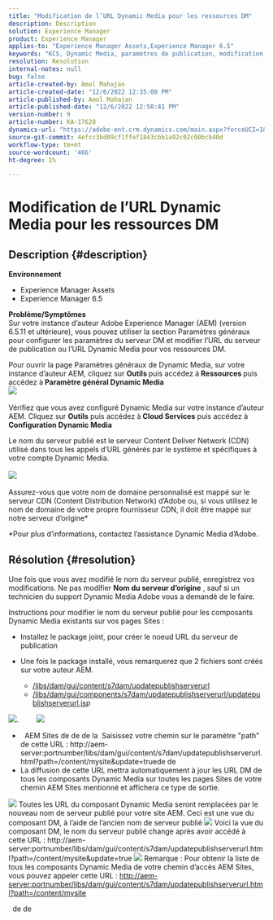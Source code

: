 ```yaml
---
title: "Modification de l’URL Dynamic Media pour les ressources DM"
description: Description
solution: Experience Manager
product: Experience Manager
applies-to: "Experience Manager Assets,Experience Manager 6.5"
keywords: "KCS, Dynamic Media, paramètres de publication, modification de l’URL DM"
resolution: Resolution
internal-notes: null
bug: false
article-created-by: Amol Mahajan
article-created-date: "12/6/2022 12:35:08 PM"
article-published-by: Amol Mahajan
article-published-date: "12/6/2022 12:50:41 PM"
version-number: 9
article-number: KA-17628
dynamics-url: "https://adobe-ent.crm.dynamics.com/main.aspx?forceUCI=1&pagetype=entityrecord&etn=knowledgearticle&id=c1d04a69-6275-ed11-81aa-6045bd006e5a"
source-git-commit: 4efcc3bd09cf1ffef1843cbb1a92c02c00bcb40d
workflow-type: tm+mt
source-wordcount: '466'
ht-degree: 1%

---
```


# Modification de l’URL Dynamic Media pour les ressources DM

## Description {#description}

<b>Environnement</b>
- Experience Manager Assets
- Experience Manager 6.5

<b>Problème/Symptômes</b><br>Sur votre instance d’auteur Adobe Experience Manager (AEM) (version 6.5.11 et ultérieure), vous pouvez utiliser la section Paramètres généraux pour configurer les paramètres du serveur DM et modifier l’URL du serveur de publication ou l’URL Dynamic Media pour vos ressources DM.

Pour ouvrir la page Paramètres généraux de Dynamic Media, sur votre instance d’auteur AEM, cliquez sur <b>Outils </b>puis accédez à<b> Ressources </b>puis accédez à<b> Paramètre général Dynamic Media</b>
 <br>![](assets/___c2d04a69-6275-ed11-81aa-6045bd006e5a___.png)<br> <br>Vérifiez que vous avez configuré Dynamic Media sur votre instance d’auteur AEM. Cliquez sur <b>Outils</b> puis accédez à<b> Cloud Services</b> puis accédez à <b>Configuration Dynamic Media</b>

Le nom du serveur publié est le serveur Content Deliver Network (CDN) utilisé dans tous les appels d’URL générés par le système et spécifiques à votre compte Dynamic Media.<br> <br>![](assets/___c4d04a69-6275-ed11-81aa-6045bd006e5a___.png)<br> <br>Assurez-vous que votre nom de domaine personnalisé est mappé sur le serveur CDN (Content Distribution Network) d’Adobe ou, si vous utilisez le nom de domaine de votre propre fournisseur CDN, il doit être mappé sur notre serveur d’origine\*

\*Pour plus d’informations, contactez l’assistance Dynamic Media d’Adobe.

## Résolution {#resolution}


Une fois que vous avez modifié le nom du serveur publié, enregistrez vos modifications. Ne pas modifier <b>Nom du serveur d’origine</b> , sauf si un technicien du support Dynamic Media Adobe vous a demandé de le faire.

Instructions pour modifier le nom du serveur publié pour les composants Dynamic Media existants sur vos pages Sites :

- Installez le package joint, pour créer le noeud URL du serveur de publication
- Une fois le package installé, vous remarquerez que 2 fichiers sont créés sur votre auteur AEM.

   - [/libs/dam/gui/content/s7dam/updatepublishserverurl](http://vgaur-wx-1:4502/crx/de/index.jsp#/crx.default/jcr%3aroot/libs/dam/gui/content/s7dam/updatepublishserverurl "Chemin d’accès de l’affichage dans CRXDE Lite")
   - [/libs/dam/gui/components/s7dam/updatepublishserverurl/updatepublishserverurl.js](http://vgaur-wx-1:4502/crx/de/index.jsp#/crx.default/jcr%3aroot/libs/dam/gui/components/s7dam/updatepublishserverurl/updatepublishserverurl.jsp "Chemin d’accès de l’affichage dans CRXDE Lite")p


![](assets/d326656d-3f49-ec11-8c62-000d3a5cbc3f.png).         ![](assets/20fc6673-3f49-ec11-8c62-000d3a5cbc3f.png)

- &#x200B; &#x200B; AEM Sites de  de  de la &#x200B; Saisissez votre chemin sur le paramètre &quot;path&quot; de cette URL : http://aem-server:portnumber/libs/dam/gui/content/s7dam/updatepublishserverurl.html?path=/content/mysite&amp;update=true &#x200B; &#x200B;  de  de &#x200B;
- La diffusion de cette URL mettra automatiquement à jour les URL DM de tous les composants Dynamic Media sur toutes les pages Sites de votre chemin AEM Sites mentionné et affichera ce type de sortie.


![](assets/12ef597f-3f49-ec11-8c62-000d3a5cbc3f.png)
Toutes les URL du composant Dynamic Media seront remplacées par le nouveau nom de serveur publié pour votre site AEM.
Ceci est une vue du composant DM, à l’aide de l’ancien nom de serveur publié
![](assets/59f64ca5-4049-ec11-8c62-000d3a5cbc3f.png)
Voici la vue du composant DM, le nom du serveur publié change après avoir accédé à cette URL : http://aem-server:portnumber/libs/dam/gui/content/s7dam/updatepublishserverurl.html?path=/content/mysite&amp;update=true
![](assets/7a7449b1-4049-ec11-8c62-000d3a5cbc3f.png)
Remarque : Pour obtenir la liste de tous les composants Dynamic Media de votre chemin d’accès AEM Sites, vous pouvez appeler cette URL : <u style="text-decoration:underline">http://aem-server:portnumber/libs/dam/gui/content/s7dam/updatepublishserverurl.html?path=/content/mysite</u>

&#x200B; &#x200B; de  de  &#x200B;
